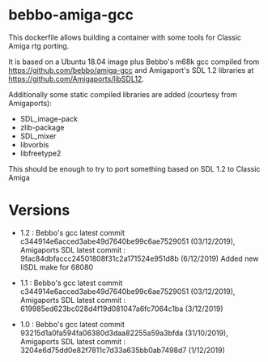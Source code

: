 # bebbo-amiga-gcc

This dockerfile allows building a container with some tools for Classic Amiga rtg porting. 

It is based on a Ubuntu 18.04 image plus Bebbo's m68k gcc compiled from https://github.com/bebbo/amiga-gcc and Amigaport's SDL 1.2 libraries at https://github.com/Amigaports/libSDL12. 

Additionally some static compiled libraries are added (courtesy from Amigaports):
- SDL_image-pack
- zlib-package
- SDL_mixer
- libvorbis
- libfreetype2


This should be enough to try to port something based on SDL 1.2 to Classic Amiga

# Versions

- 1.2 : Bebbo's gcc latest commit c344914e6acced3abe49d7640be99c6ae7529051 (03/12/2019), Amigaports SDL latest commit : 9fac84dbfaccc24501808f31c2a171524e951d8b (6/12/2019)
Added new liSDL make for 68080

- 1.1 : Bebbo's gcc latest commit c344914e6acced3abe49d7640be99c6ae7529051 (03/12/2019), Amigaports SDL latest commit : 619985ed623bc028d4f19d081047a6fc7064c1ba (3/12/2019)

- 1.0 : Bebbo's gcc latest commit 93215d1a0fa594fa06380d3daa82255a59a3bfda (31/10/2019), Amigaports SDL latest commit : 3204e6d75dd0e82f7811c7d33a635bb0ab7498d7 (1/12/2019)
